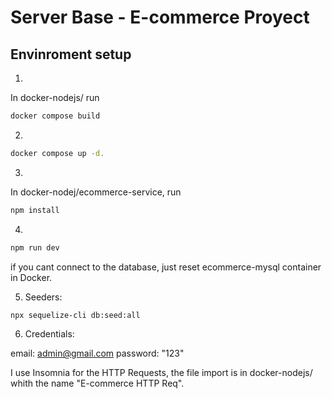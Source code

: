 # Server Base - E-commerce Proyect


## Envinroment setup

1) 
In docker-nodejs/ run
``` bash
docker compose build
```
2) 
``` bash
docker compose up -d.
```
3)
In docker-nodej/ecommerce-service, run
``` bash
npm install
```
4)
``` bash
npm run dev
```
if you cant connect to the database, just reset ecommerce-mysql container in Docker.

5) Seeders:
``` bash
npx sequelize-cli db:seed:all
```

6) Credentials:

email: admin@gmail.com
password: "123"

I use Insomnia for the HTTP Requests, the file import is in docker-nodejs/ whith the name "E-commerce HTTP Req".

